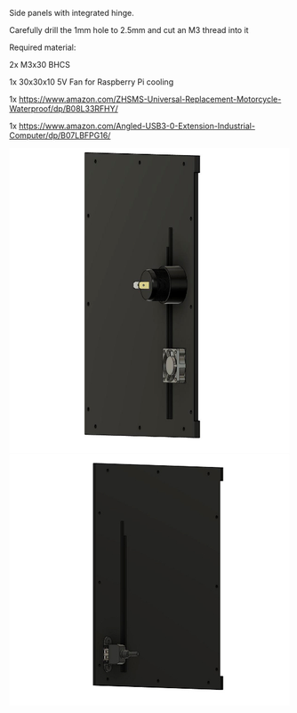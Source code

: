 Side panels with integrated hinge.

Carefully drill the 1mm hole to 2.5mm and cut an M3 thread into it

Required material:

2x M3x30 BHCS

1x 30x30x10 5V Fan for Raspberry Pi cooling

1x https://www.amazon.com/ZHSMS-Universal-Replacement-Motorcycle-Waterproof/dp/B08L33RFHY/

1x https://www.amazon.com/Angled-USB3-0-Extension-Industrial-Computer/dp/B07LBFPG16/


![Image 1](Images/1.jpg)
![Image 2](Images/2.jpg)